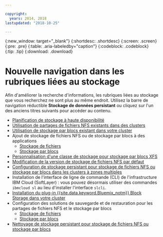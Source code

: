 ```yaml
---

copyright:
  years: 2014, 2018
lastupdated: "2018-10-25"

---
```


{:new_window: target="_blank"}
{:shortdesc: .shortdesc}
{:screen: .screen}
{:pre: .pre}
{:table: .aria-labeledby="caption"}
{:codeblock: .codeblock}
{:tip: .tip}
{:download: .download}


# Nouvelle navigation dans les rubriques liées au stockage
Afin d'améliorer la recherche d'informations, les rubriques liées au stockage que vous recherchez ne sont plus au même endroit. Utilisez la barre de navigation réductible **Stockage de données persistant** ou cliquez sur l'un des anciens titres suivants pour accéder au contenu.

*  [Planification de stockage à haute disponibilité](cs_storage_planning.html#storage_planning)
*  [Utilisation de partages de fichiers NFS existants dans des clusters](cs_storage_file.html#existing_file)
*  [Utilisation de stockage par blocs existant dans votre cluster](cs_storage_block.html#existing_block)
*  Ajout de stockage de fichiers NFS ou de stockage par blocs à des applications
    * [Stockage de fichiers](cs_storage_file.html#add_file)
    * [Stockage par blocs](cs_storage_block.html#add_block)
*  [Personnalisation d'une classe de stockage pour stockage par blocs XFS](cs_storage_block.html#custom_storageclass)
*  [Modification de la version de stockage de fichiers NFS par défaut](cs_storage_file.html#nfs_version)
*  [Configuration de stockage persistant pour stockage de fichiers NFS ou stockage par blocs dans les clusters à zones multiples](cs_storage_basics.html#multizone)
*  Installation de l'interface de ligne de commande (CLI) de l'infrastructure IBM Cloud (SoftLayer) : vous pouvez désormais utiliser des commandes `ibmcloud sl` au lieu d'installer l'interface `slcli`.
*  [Installation du plug-in {{site.data.keyword.Bluemix_notm}} Block Storage dans votre cluster](cs_storage_block.html#install_block)
*  Configuration des solutions de sauvegarde et de restauration pour les partages de fichiers NFS et le stockage par blocs
    * [Stockage de fichiers](cs_storage_file.html#backup_restore)
    * [Stockage par blocs](cs_storage_block.html#backup_restore)
*  [Nettoyage de stockage persistant pour stockage de fichiers NFS ou stockage par blocs](cs_storage_remove.html#cleanup)
